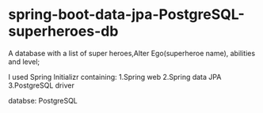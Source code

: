 # spring-boot-data-jpa-PostgreSQL-superheroes-db

A database  with a list of super heroes,Alter Ego(superheroe name), abilities and level;

I used Spring Initializr containing:
 1.Spring web
 2.Spring data JPA
 3.PostgreSQL driver
 
 databse: PostgreSQL 
 
 
